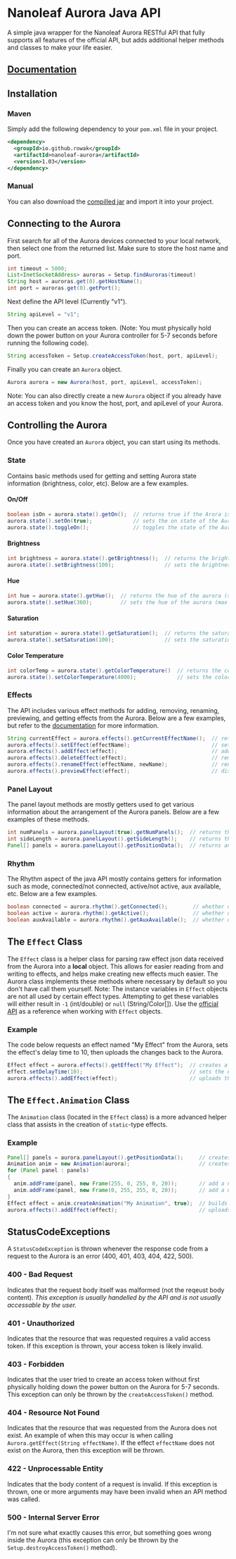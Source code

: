 # Nanoleaf Aurora Java API
A simple java wrapper for the Nanoleaf Aurora RESTful API that fully supports all features of the official API, but adds additional helper methods and classes to make your life easier.

## [Documentation](https://htmlpreview.github.io/?https://github.com/rowak/nanoleaf-aurora/blob/master/doc/index.html)

## Installation
### Maven
Simply add the following dependency to your ```pom.xml``` file in your project.
```xml
<dependency>
  <groupId>io.github.rowak</groupId>
  <artifactId>nanoleaf-aurora</artifactId>
  <version>1.03</version>
</dependency>
```
### Manual
You can also download the [compilled jar](http://central.maven.org/maven2/io/github/rowak/nanoleaf-aurora/) and import it into your project.

## Connecting to the Aurora
First search for all of the Aurora devices connected to your local network, then select one from the returned list. Make sure to store the host name and port.
```Java
int timeout = 5000;
List<InetSocketAddress> auroras = Setup.findAuroras(timeout)
String host = auroras.get(0).getHostName();
int port = auroras.get(0).getPort();
```
Next define the API level (Currently "v1").
```Java
String apiLevel = "v1";
```
Then you can create an access token. (Note: You must physically hold down the power button on your Aurora controller for 5-7 seconds before running the following code).
```Java
String accessToken = Setup.createAccessToken(host, port, apiLevel);
```
Finally you can create an ```Aurora``` object.
```Java
Aurora aurora = new Aurora(host, port, apiLevel, accessToken);
```

Note: You can also directly create a new ```Aurora``` object if you already have an access token and you know the host, port, and apiLevel of your Aurora.

## Controlling the Aurora
Once you have created an ```Aurora``` object, you can start using its methods.
### State
Contains basic methods used for getting and setting Aurora state information (brightness, color, etc). Below are a few examples.
#### On/Off
```Java
boolean isOn = aurora.state().getOn();  // returns true if the Arora is on and false if it is off
aurora.state().setOn(true);             // sets the on state of the Aurora
aurora.state().toggleOn();              // toggles the state of the Aurora (on -> off, off -> on)
```
#### Brightness
```Java
int brightness = aurora.state().getBrightness();  // returns the brightness of the Aurora
aurora.state().setBrightness(100);                // sets the brightness of the Aurora (max = 100, min = 0)
```
#### Hue
```Java
int hue = aurora.state().getHue();  // returns the hue of the aurora (solid effects only)
aurora.state().setHue(360);         // sets the hue of the aurora (max = 360, min = 0)
```
#### Saturation
```Java
int saturation = aurora.state().getSaturation();  // returns the saturation of the Aurora (solid effects only)
aurora.state().setSaturation(100);                // sets the saturation of the Aurora (max = 100, min = 0)
```
#### Color Temperature
```Java
int colorTemp = aurora.state().getColorTemperature()  // returns the color temperature in Kelvins of the Aurora (color temperature effects only)
aurora.state().setColorTemperature(4000);             // sets the color temperature of the Aurora (color temperature effects only)
```

### Effects
The API includes various effect methods for adding, removing, renaming, previewing, and getting effects from the Aurora. Below are a few examples, but refer to the [documentation](https://htmlpreview.github.io/?https://github.com/rowak/nanoleaf-aurora/blob/master/doc/index.html) for more information.
```Java
String currentEffect = aurora.effects().getCurrentEffectName();  // returns the name of the current effect
aurora.effects().setEffect(effectName);                          // sets the current effect to an existing effect
aurora.effects().addEffect(effect);                              // adds a new Effect object to the Aurora
aurora.effects().deleteEffect(effect);                           // removes an Effect object from the Aurora
aurora.effects().renameEffect(effectName, newName);              // renames an existing effect
aurora.effects().previewEffect(effect);                          // displays an effect on the Aurora, but does not install it
```

### Panel Layout
The panel layout methods are mostly getters used to get various information about the arrangement of the Aurora panels. Below are a few examples of these methods.
```Java
int numPanels = aurora.panelLayout(true).getNumPanels();  // returns the number of connected panels. Note: The Rhythm module counts as a panel by default. Use ```includeRhythm``` to choose whether to include this or not
int sideLength = aurora.panelLayout().getSideLength();    // returns the side length of each panel
Panel[] panels = aurora.panelLayout().getPositionData();  // returns an array of type Panel containing each connected Aurora panel
```

### Rhythm
The Rhythm aspect of the java API mostly contains getters for information such as mode, connected/not connected, active/not active, aux available, etc. Below are a few examples.
```Java
boolean connected = aurora.rhythm().getConnected();        // whether or not the Rhythm is connected to the Aurora
boolean active = aurora.rhythm().getActive();              // whether or not the Rhythm's microphone is currently active (blue led is on)
boolean auxAvailable = aurora.rhythm().getAuxAvailable();  // whether of not the aux (3.5mm) input is available
```

## The ```Effect``` Class
The ```Effect``` class is a helper class for parsing raw effect json data received from the Aurora into a **local** object. This allows for easier reading from and writing to effects, and helps make creating new effects much easier. The Aurora class implements these methods where necessary by default so you don't have call them yourself.
Note: The instance variables in ```Effect``` objects are not all used by certain effect types. Attempting to get these variables will either result in ```-1``` (int/double) or ```null``` (String/Color[]). Use the [official API](http://forum.nanoleaf.me/docs/openapi#_e5qyi8m8u68) as a reference when working with ```Effect``` objects.
### Example
The code below requests an effect named "My Effect" from the Aurora, sets the effect's delay time to 10, then uploads the changes back to the Aurora.
```Java
Effect effect = aurora.effects().getEffect("My Effect");  // creates a new Effect object by automatically parsing the json data
effect.setDelayTime(10);                                  // sets the effect delay time. Note: This change does not affect the physical Aurora display, only the local Effect object
aurora.effects().addEffect(effect);                       // uploads the modified effect to the aurora
```

## The ```Effect.Animation``` Class
The ```Animation``` class (located in the ```Effect``` class) is a more advanced helper class that assists in the creation of ```static```-type effects.
### Example
```Java
Panel[] panels = aurora.panelLayout().getPositionData();     // creates a new array of type Panel, containing all of the connected Panel data
Animation anim = new Animation(aurora);                      // creates an instance of the animation object
for (Panel panel : panels)
{
  anim.addFrame(panel, new Frame(255, 0, 255, 0, 20));       // add a new frame to the animation (for each panel). Frame takes 5 arguments: red, green, blue, white, and transitionTime
  anim.addFrame(panel, new Frame(0, 255, 255, 0, 20));       // add a new frame to the animation (for each panel). Frame takes 5 arguments: red, green, blue, white, and transitionTime
}
Effect effect = anim.createAnimation("My Animation", true);  // builds the animation data and saves it to a new custom-type effect
aurora.effects().addEffect(effect);                          // uploads the new effect to the Aurora
```

## StatusCodeExceptions
A ```StatusCodeException``` is thrown whenever the response code from a request to the Aurora is an error (400, 401, 403, 404, 422, 500).
### 400 - Bad Request
Indicates that the request body itself was malformed (not the reqeust body content). *This exception is usually handelled by the API and is not usually accessable by the user.*
### 401 - Unauthorized
Indicates that the resource that was requested requires a valid access token. If this exception is thrown, your access token is likely invalid.
### 403 - Forbidden
Indicates that the user tried to create an access token without first physically holding down the power button on the Aurora for 5-7 seconds. This exception can only be thrown by the ```createAccessToken()``` method.
### 404 - Resource Not Found
Indicates that the resource that was requested from the Aurora does not exist. An example of when this may occur is when calling ```Aurora.getEffect(String effectName)```. If the effect ```effectName``` does not exist on the Aurora, then this exception will be thrown. 
### 422 - Unprocessable Entity
Indicates that the body content of a request is invalid. If this exception is thrown, one or more arguments may have been invalid when an API method was called.
### 500 - Internal Server Error
I'm not sure what exactly causes this error, but something goes wrong inside the Aurora (this exception can only be thrown by the ``Setup.destroyAccessToken()`` method).
